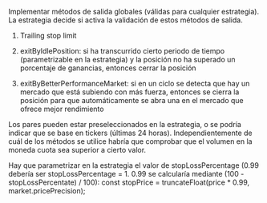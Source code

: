 Implementar métodos de salida globales (válidas para cualquier estrategia). La
estrategia decide si activa la validación de estos métodos de salida.

1. Trailing stop limit

2. exitByIdlePosition: si ha transcurrido cierto periodo de
   tiempo (parametrizable en la estrategia) y la posición no ha superado un
   porcentaje de ganancias, entonces cerrar la posición

3. exitByBetterPerformanceMarket: si en un ciclo se detecta que hay un mercado que
   está subiendo con más fuerza, entonces se cierra la posición para que
   automáticamente se abra una en el mercado que ofrece mejor rendimiento

Los pares pueden estar preseleccionados en la estrategia, o se podría indicar que se base en tickers (últimas 24 horas). Independientemente de cuál de los métodos se utilice habría que comprobar que el volumen en la moneda cuota sea superior a cierto valor.

Hay que parametrizar en la estrategia el valor de stopLossPercentage (0.99 debería ser stopLossPercentage = 1. 0.99 se calcularía mediante (100 - stopLossPercentate) / 100): const stopPrice = truncateFloat(price \* 0.99, market.pricePrecision);
